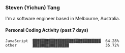 ### Steven (Yichun) Tang

I'm a software engineer based in Melbourne, Australia.

#### Personal Coding Activity (past 7 days)
```
JavaScript  ▓▓▓▓▓▓▓▓▓▓▓▓▓▓▓▓▓▓▓▓▓▓▓▓▓▓▓▓▓▓  64.28%
other       ▓▓▓▓▓▓▓▓▓▓▓▓▓▓▓▓                35.72%
```
